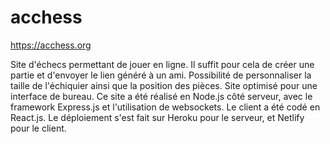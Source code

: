 # acchess
https://acchess.org

Site d'échecs permettant de jouer en ligne. Il suffit pour cela de créer une partie et d'envoyer le lien généré à un ami.
Possibilité de personnaliser la taille de l'échiquier ainsi que la position des pièces.
Site optimisé pour une interface de bureau.
Ce site a été réalisé en Node.js côté serveur, avec le framework Express.js et l'utilisation de websockets. Le client a été codé en React.js. Le déploiement s'est fait sur Heroku pour le serveur, et Netlify pour le client.

